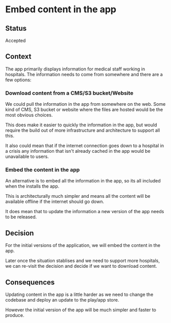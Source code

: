 # Embed content in the app

## Status

Accepted

## Context

The app primarily displays information for medical staff working in hospitals.  The information needs to come from somewhere and there are a few options:

### Download content from a CMS/S3 bucket/Website
We could pull the information in the app from somewhere on the web.  Some kind of CMS, S3 bucket or website where the files are hosted would be the most obvious choices.

This does make it easier to quickly the information in the app, but would require the build out of more infrastructure and architecture to support all this.

It also could mean that if the internet connection goes down to a hospital in  a crisis any information that isn't already cached in the app would be unavailable to users.


### Embed the content in the app
An alternative is to embed all the information in the app, so its all included when the installs the app.

This is architecturally much simpler and means all the content will be available offline if the internet should go down.

It does mean that to update the information a new version of the app needs to be released.

## Decision

For the initial versions of the application, we will embed the content in the app.

Later once the situation stablises and we need to support more hospitals, we  can re-visit the decision and decide if we want to download content.

## Consequences

Updating content in the app is a little harder as we need to change the codebase and deploy an update to the play/app store.

However the initial version of the app will be much simpler and faster to produce.